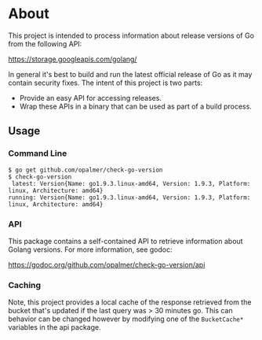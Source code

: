 # About

This project is intended to process information about release versions of
Go from the following API:

https://storage.googleapis.com/golang/

In general it's best to build and run the latest official release of Go as
it may contain security fixes. The intent of this project is two parts:

  * Provide an easy API for accessing releases.
  * Wrap these APIs in a binary that can be used as part of a build process.

## Usage

### Command Line

```
$ go get github.com/opalmer/check-go-version
$ check-go-version
 latest: Version{Name: go1.9.3.linux-amd64, Version: 1.9.3, Platform: linux, Architecture: amd64}
running: Version{Name: go1.9.3.linux-amd64, Version: 1.9.3, Platform: linux, Architecture: amd64}
```

### API

This package contains a self-contained API to retrieve information about
Golang versions. For more information, see godoc:

https://godoc.org/github.com/opalmer/check-go-version/api

### Caching

Note, this project provides a local cache of the response retrieved from
the bucket that's updated if the last query was > 30 minutes go. This can
behavior can be changed however by modifying one of the `BucketCache*`
variables in the api package.

